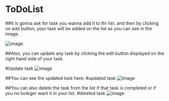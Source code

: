 # ToDoList

##It is gonna ask for task you wanna add it to thr list. and then by clicking on add button, your task will be added on the list as you can see in the image.

![image](https://user-images.githubusercontent.com/77467816/235541968-7001da8c-1e32-41bb-949b-019a006d3574.png)

##Also, you can update any task by clicking the edit button displayed on the right hand side of your task. 

#Update task
![image](https://user-images.githubusercontent.com/77467816/235542021-11e1b159-7eae-41a5-bd25-ba07ec3072e0.png)

##You can see the updated task here:
#updated task
![image](https://user-images.githubusercontent.com/77467816/235542110-6b79f0f2-c438-4a2c-8813-99004ebb782d.png)

##You can also delete the task from the list if that task is completed or if you no lonbger want it in your list.
#deleted task
![image](https://user-images.githubusercontent.com/77467816/235542180-cc188c86-f4dd-417a-a45d-a6de8bbb566f.png)

